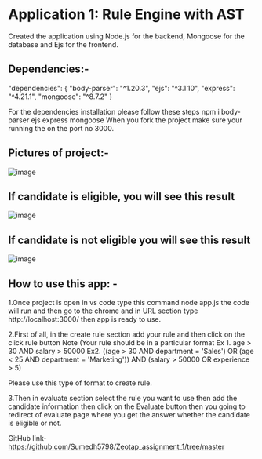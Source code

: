# Application 1: Rule Engine with AST

Created the application using Node.js for the backend, Mongoose for the database and Ejs for the frontend.

## Dependencies:-

"dependencies": {
    "body-parser": "^1.20.3",
    "ejs": "^3.1.10",
    "express": "^4.21.1",
    "mongoose": "^8.7.2"
  }
  
For the dependencies installation please follow these steps
npm i body-parser ejs express mongoose
When you fork the project make sure your running the on the port no 3000.

## Pictures of project:-

![image](https://github.com/user-attachments/assets/87801bdf-a2ff-44df-802e-cfce73570d59)

## If candidate is eligible, you will see this result

![image](https://github.com/user-attachments/assets/1b3b6c83-c863-4dd2-b18e-c4e201cfda70)

## If candidate is not eligible you will see this result

![image](https://github.com/user-attachments/assets/d53e1d13-86a2-498f-a7ed-05081440026e) 




 



## How to use this app: -
1.Once project is open in vs code type this command node app.js the code will run and then go to the chrome and in URL section type http://localhost:3000/ then app is ready to use.

2.First of all, in the create rule section add your rule and then click on the click rule button Note (Your rule should be in a particular format
 Ex 1. age > 30 AND salary > 50000 
 Ex2. ((age > 30 AND department = 'Sales') OR (age < 25 AND department = 'Marketing')) AND (salary > 50000 OR experience > 5)  

Please use this type of format to create rule.

3.Then in evaluate section select the rule you want to use then add the candidate information then click on the Evaluate button then you going to redirect of evaluate page where you get the answer whether the candidate is eligible or not. 

GitHub link- https://github.com/Sumedh5798/Zeotap_assignment_1/tree/master
